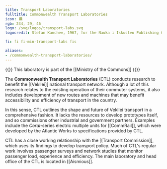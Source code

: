 ```yaml
---
title: Transport Laboratories
fulltitle: Commonwealth Transport Laboratories
icon: 🏛️
rgb: 234, 29, 46
logo: /svg/logos/transport-labs.svg
logocredit: Stefan Kanchev, 1967, for the Nauka i Iskustvo Publishing Company.

fi: fi fi-min-transport-labs fis

aliases:
- /commonwealth-transport-laboratories/
---
```

{{<note series>}}
 This laboratory is part of the [[Ministry of the Commons]]
{{</note>}}

The <span class="fi fi-min-transport-labs fis"></span> **Commonwealth Transport Laboratories** (CTL) conducts research to benefit the [[Vekllei]] national transport network. Although a lot of this research relates to the existing operation of their commuter systems, it also includes development of new routes and machines that may benefit accessibility and efficiency of transport in the country.

In this sense, CTL outlines the shape and future of Vekllei transport in a comprehensive fashion. It lacks the resources to develop prototypes itself, and so commissions other industrial and government partners. Examples include the *Coral*-series electric multiple units for [[CommRail]], which were developed by the Atlantic Works to specifications provided by CTL.

CTL has a close working relationship with the [[Transport Commission]], which uses its findings to develop transport policy. Much of CTL's regular work involves passenger surveys and network studies that monitor passenger load, experience and efficiency. The main laboratory and head office of the CTL is located in [[Aismious]].